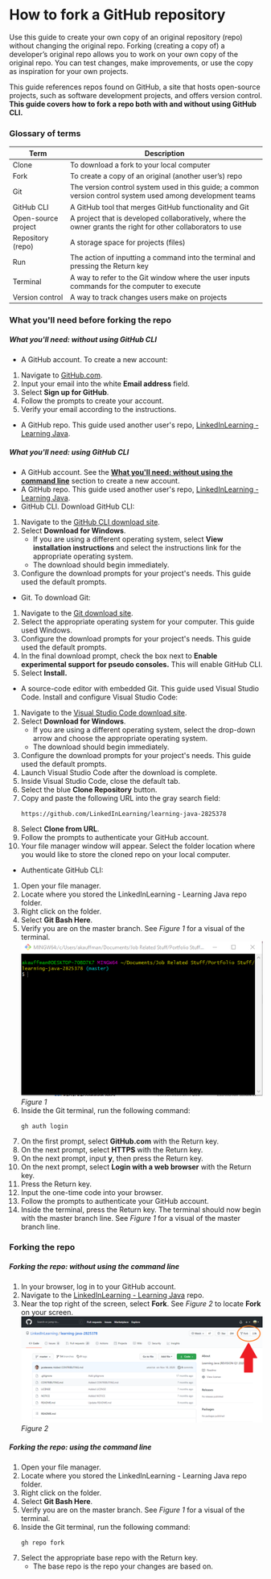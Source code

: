 # How to fork a GitHub repository
Use this guide to create your own copy of an original repository (repo) without changing the original repo. Forking (creating a copy of) a developer’s original repo allows you to work on your own copy of the original repo. You can test changes, make improvements, or use the copy as inspiration for your own projects.

This guide references repos found on GitHub, a site that hosts open-source projects, such as software development projects, and offers version control. **This guide covers how to fork a repo both with and without using GitHub CLI.**

### Glossary of terms
| Term     | Description |
| ----------- | ----------- |
| Clone | To download a fork to your local computer      |
| Fork     | To create a copy of an original (another user’s) repo     |
| Git  | The version control system used in this guide; a common version control system used among development teams       |
| GitHub CLI  | A GitHub tool that merges GitHub functionality and Git      |
| Open-source project | A project that is developed collaboratively, where the owner grants the right for other collaborators to use      |
| Repository (repo)  | A storage space for projects (files)       |
| Run  | The action of inputting a command into the terminal and pressing the Return key       |
| Terminal  | A way to refer to the Git window where the user inputs commands for the computer to execute      |
| Version control  | A way to track changes users make on projects      |

### What you'll need before forking the repo
##### What you'll need: without using GitHub CLI
- A GitHub account. To create a new account:
1. Navigate to [GitHub.com](https://github.com/).
2. Input your email into the white **Email address** field.
3. Select **Sign up for GitHub**.
4. Follow the prompts to create your account.
5. Verify your email according to the instructions.
- A GitHub repo. This guide used another user's repo, [LinkedInLearning - Learning Java](https://github.com/LinkedInLearning/learning-java-2825378).

##### What you'll need: using GitHub CLI
- A GitHub account. See the **[What you'll need: without using the command line](https://github.com/aerynk/portfolio-items/blob/main/fork-a-github-repo.md#what-youll-need-without-using-the-command-line)** section to create a new account.
- A GitHub repo. This guide used another user's repo, [LinkedInLearning - Learning Java](https://github.com/LinkedInLearning/learning-java-2825378).
- GitHub CLI. Download GitHub CLI:
1. Navigate to the [GitHub CLI download site](https://cli.github.com/).
2. Select **Download for Windows**.
      - If you are using a different operating system, select **View installation instructions** and select the instructions link for the appropriate operating system.
      - The download should begin immediately.
3. Configure the download prompts for your project's needs. This guide used the default prompts.

- Git. To download Git:
1. Navigate to the [Git download site](https://git-scm.com/downloads).
2. Select the appropriate operating system for your computer. This guide used Windows.
3. Configure the download prompts for your project's needs. This guide used the default prompts.
4. In the final download prompt, check the box next to **Enable experimental support for pseudo consoles.** This will enable GitHub CLI.
5. Select **Install.**
- A source-code editor with embedded Git. This guide used Visual Studio Code. Install and configure Visual Studio Code:
1. Navigate to the [Visual Studio Code download site](https://code.visualstudio.com/).
2. Select **Download for Windows**.
      - If you are using a different operating system, select the drop-down arrow and choose the appropriate operating system.
      - The download should begin immediately.
3. Configure the download prompts for your project's needs. This guide used the default prompts.
4. Launch Visual Studio Code after the download is complete.
5. Inside Visual Studio Code, close the default tab.
6. Select the blue **Clone Repository** button.
7. Copy and paste the following URL into the gray search field:
     ~~~
     https://github.com/LinkedInLearning/learning-java-2825378
     ~~~
8. Select **Clone from URL**.
9. Follow the prompts to authenticate your GitHub account.
10. Your file manager window will appear. Select the folder location where you would like to store the cloned repo on your local computer.
- Authenticate GitHub CLI:
1. Open your file manager.
2. Locate where you stored the LinkedInLearning - Learning Java repo folder.
3. Right click on the folder.
4. Select **Git Bash Here**.
5. Verify you are on the master branch. See *Figure 1* for a visual of the terminal.
   ![Figure 1](Figure1.PNG)
   *Figure 1*
6. Inside the Git terminal, run the following command:
   ~~~
   gh auth login
   ~~~
7. On the first prompt, select **GitHub.com** with the Return key.
8. On the next prompt, select **HTTPS** with the Return key.
9. On the next prompt, input **y**, then press the Return key.
10. On the next prompt, select **Login with a web browser** with the Return key.
11. Press the Return key.
12. Input the one-time code into your browser.
13. Follow the prompts to authenticate your GitHub account.
14. Inside the terminal, press the Return key. The terminal should now begin with the master branch line. See *Figure 1* for a visual of the master branch line.
### Forking the repo
##### Forking the repo: without using the command line
1. In your browser, log in to your GitHub account.
2. Navigate to the [LinkedInLearning - Learning Java](https://github.com/LinkedInLearning/learning-java-2825378) repo.
2. Near the top right of the screen, select **Fork**. See *Figure 2* to locate **Fork** on your screen.
   ![Figure 2](Figure2.PNG)
   *Figure 2*

##### Forking the repo: using the command line
1. Open your file manager.
2. Locate where you stored the LinkedInLearning - Learning Java repo folder.
3. Right click on the folder.
4. Select **Git Bash Here**.
5. Verify you are on the master branch. See *Figure 1* for a visual of the terminal.
6. Inside the Git terminal, run the following command:
   ~~~
   gh repo fork
   ~~~
7. Select the appropriate base repo with the Return key.
   - The base repo is the repo your changes are based on.
